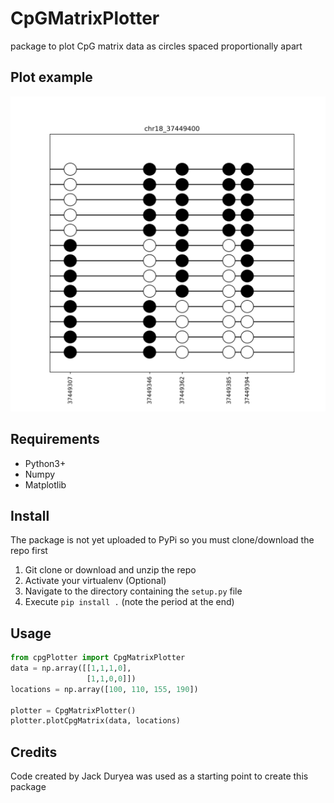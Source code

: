 # CpGMatrixPlotter
package to plot CpG matrix data as circles spaced proportionally apart

## Plot example
![Plot example](cpgPlotter/examples/pcdh_region_chr18_37449400.png)

## Requirements
* Python3+
* Numpy
* Matplotlib

## Install
The package is not yet uploaded to PyPi so you must clone/download the repo first
1. Git clone or download and unzip the repo
2. Activate your virtualenv (Optional)
3. Navigate to the directory containing the `setup.py` file
4. Execute `pip install .` (note the period at the end)

## Usage
```python
from cpgPlotter import CpgMatrixPlotter
data = np.array([[1,1,1,0],
                 [1,1,0,0]])
locations = np.array([100, 110, 155, 190])

plotter = CpgMatrixPlotter()
plotter.plotCpgMatrix(data, locations)

```

## Credits
Code created by Jack Duryea was used as a starting point to create this package
